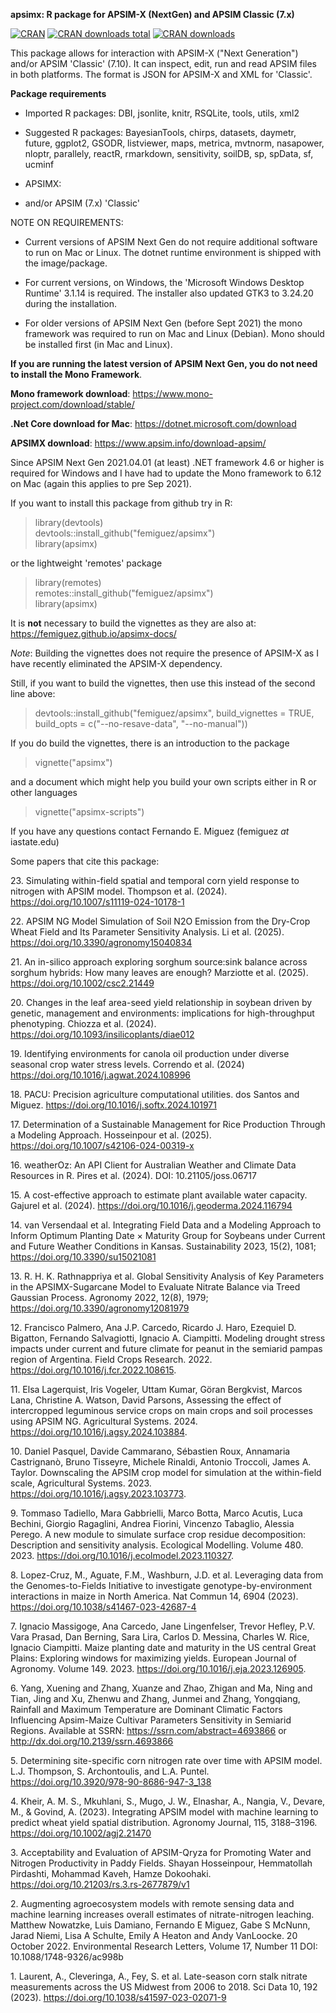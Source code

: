**apsimx: R package for APSIM-X (NextGen) and APSIM Classic (7.x)**

[![CRAN](http://www.r-pkg.org/badges/version/apsimx)](https://CRAN.R-project.org/package=apsimx)
[![CRAN
downloads total](https://cranlogs.r-pkg.org/badges/grand-total/apsimx)](https://github.com/r-hub/cranlogs.app)
[![CRAN downloads](https://cranlogs.r-pkg.org/badges/apsimx)](https://cran.r-project.org/package=apsimx)


This package allows for interaction with APSIM-X ("Next Generation")
and/or APSIM 'Classic' (7.10). It can inspect, edit, run and read
APSIM files in both platforms. The format is JSON for APSIM-X and XML
for 'Classic'.

**Package requirements**

* Imported R packages: DBI, jsonlite, knitr, RSQLite, tools, utils, xml2

* Suggested R packages: BayesianTools, chirps, datasets, daymetr, future, ggplot2,
  GSODR, listviewer, maps, metrica, mvtnorm, nasapower, nloptr, parallely, reactR, rmarkdown, sensitivity,
  soilDB, sp, spData, sf, ucminf

* APSIMX:

* and/or APSIM (7.x) 'Classic'

NOTE ON REQUIREMENTS:

* Current versions of APSIM Next Gen do not require additional software
to run on Mac or Linux. The dotnet runtime environment is shipped with the image/package.

* For current versions, on Windows, the 'Microsoft Windows Desktop Runtime' 3.1.14 is required. The installer also updated GTK3 to 3.24.20 during the installation.

* For older versions of APSIM Next Gen (before Sept 2021) the mono framework was required to run on Mac and Linux (Debian). Mono should be installed first (in Mac and Linux). 

**If you are running the latest version of APSIM Next Gen, you do 
not need to install the Mono Framework**.

**Mono framework download**:
https://www.mono-project.com/download/stable/

**.Net Core download for Mac**:
https://dotnet.microsoft.com/download

**APSIMX download**:
https://www.apsim.info/download-apsim/

Since APSIM Next Gen 2021.04.01 (at least) .NET framework 4.6 or higher is 
required for Windows and I have had to update the Mono framework to 
6.12 on Mac (again this applies to pre Sep 2021).

If you want to install this package from github try in R:

> library(devtools) \
> devtools::install_github("femiguez/apsimx") \
> library(apsimx)

or the lightweight 'remotes' package

> library(remotes) \
> remotes::install_github("femiguez/apsimx") \
> library(apsimx)

It is **not** necessary to build the vignettes as they are also at:
https://femiguez.github.io/apsimx-docs/

*Note*: Building the vignettes does not require the presence of APSIM-X as I
have recently eliminated the APSIM-X dependency.

Still, if you want to build the vignettes, then use this instead
of the second line above:

> devtools::install_github("femiguez/apsimx", build_vignettes = TRUE,
> build_opts = c("--no-resave-data", "--no-manual")) 

If you do build the vignettes, there is an introduction to the package

> vignette("apsimx")

and a document which might help you build your own scripts either in R
or other languages

> vignette("apsimx-scripts")

If you have any questions contact Fernando E. Miguez (femiguez *at* iastate.edu)

Some papers that cite this package:

23\. Simulating within-field spatial and temporal corn 
yield response to nitrogen with APSIM model. Thompson et al. (2024).
https://doi.org/10.1007/s11119-024-10178-1

22\. APSIM NG Model Simulation of Soil N2O Emission from the Dry-Crop 
Wheat Field and Its Parameter Sensitivity Analysis. Li et al. (2025).
https://doi.org/10.3390/agronomy15040834

21\. An in-silico approach exploring sorghum source:sink balance across 
sorghum hybrids: How many leaves are enough? Marziotte et al. (2025).
https://doi.org/10.1002/csc2.21449

20\. Changes in the leaf area-seed yield relationship in soybean driven by genetic, 
management and environments: implications for high-throughput phenotyping.
Chiozza et al. (2024). https://doi.org/10.1093/insilicoplants/diae012

19\. Identifying environments for canola oil production under diverse seasonal crop water stress levels.
Correndo et al. (2024) https://doi.org/10.1016/j.agwat.2024.108996

18\. PACU: Precision agriculture computational utilities. dos Santos and Miguez.
https://doi.org/10.1016/j.softx.2024.101971

17\. Determination of a Sustainable Management for Rice Production Through a Modeling Approach.
Hosseinpour et al. (2025). https://doi.org/10.1007/s42106-024-00319-x

16\. weatherOz: An API Client for Australian Weather and Climate Data Resources in R. 
Pires et al. (2024). DOI: 10.21105/joss.06717

15\. A cost-effective approach to estimate plant available water capacity. Gajurel et al. (2024).
https://doi.org/10.1016/j.geoderma.2024.116794

14\. van Versendaal et al.  Integrating Field Data and a Modeling Approach to Inform Optimum Planting Date × Maturity Group for Soybeans under Current and Future Weather Conditions in Kansas. Sustainability 2023, 15(2), 1081; https://doi.org/10.3390/su15021081

13\. R. H. K. Rathnappriya et al. Global Sensitivity Analysis of Key Parameters in the APSIMX-Sugarcane Model to Evaluate Nitrate Balance via Treed Gaussian Process. Agronomy 2022, 12(8), 1979; https://doi.org/10.3390/agronomy12081979

12\. Francisco Palmero, Ana J.P. Carcedo, Ricardo J. Haro, Ezequiel D. Bigatton, Fernando Salvagiotti, Ignacio A. Ciampitti. Modeling drought stress impacts under current and future climate for peanut in the semiarid pampas region of Argentina. Field Crops Research. 2022. https://doi.org/10.1016/j.fcr.2022.108615.

11\. Elsa Lagerquist, Iris Vogeler, Uttam Kumar, Göran Bergkvist, Marcos Lana, Christine A. Watson, David Parsons,
Assessing the effect of intercropped leguminous service crops on main crops and soil processes using APSIM NG.
Agricultural Systems. 2024. https://doi.org/10.1016/j.agsy.2024.103884.

10\. Daniel Pasquel, Davide Cammarano, Sébastien Roux, Annamaria Castrignanò, Bruno Tisseyre, Michele Rinaldi, Antonio Troccoli, James A. Taylor. Downscaling the APSIM crop model for simulation at the within-field scale,
Agricultural Systems. 2023. https://doi.org/10.1016/j.agsy.2023.103773.

9\. Tommaso Tadiello, Mara Gabbrielli, Marco Botta, Marco Acutis, Luca Bechini, Giorgio Ragaglini, Andrea Fiorini, Vincenzo Tabaglio, Alessia Perego. A new module to simulate surface crop residue decomposition: Description and sensitivity analysis. Ecological Modelling. Volume 480. 2023. https://doi.org/10.1016/j.ecolmodel.2023.110327.

8\. Lopez-Cruz, M., Aguate, F.M., Washburn, J.D. et al. Leveraging data from the Genomes-to-Fields Initiative to investigate genotype-by-environment interactions in maize in North America. Nat Commun 14, 6904 (2023). https://doi.org/10.1038/s41467-023-42687-4

7\. Ignacio Massigoge, Ana Carcedo, Jane Lingenfelser, Trevor Hefley, P.V. Vara Prasad, Dan Berning, Sara Lira, Carlos D. Messina, Charles W. Rice, Ignacio Ciampitti. Maize planting date and maturity in the US central Great Plains: Exploring windows for maximizing yields. European Journal of Agronomy. Volume 149. 2023. 
https://doi.org/10.1016/j.eja.2023.126905.

6\. Yang, Xuening and Zhang, Xuanze and Zhao, Zhigan and Ma, Ning and Tian, Jing and Xu, Zhenwu and Zhang, Junmei and Zhang, Yongqiang, Rainfall and Maximum Temperature are Dominant Climatic Factors Influencing Apsim-Maize Cultivar Parameters Sensitivity in Semiarid Regions. Available at SSRN: https://ssrn.com/abstract=4693866 or http://dx.doi.org/10.2139/ssrn.4693866

5\. Determining site-specific corn nitrogen rate over time with APSIM model. L.J. Thompson, S. Archontoulis, and L.A. Puntel. https://doi.org/10.3920/978-90-8686-947-3_138

4\. Kheir, A. M. S., Mkuhlani, S., Mugo, J. W., Elnashar, A., Nangia, V., Devare, M., & Govind, A. (2023). Integrating APSIM model with machine learning to predict wheat yield spatial distribution. Agronomy Journal, 115, 3188–3196. https://doi.org/10.1002/agj2.21470

3\. Acceptability and Evaluation of APSIM-Qryza for Promoting Water and Nitrogen Productivity in Paddy Fields. 
Shayan Hosseinpour, Hemmatollah Pirdashti, Mohammad Kaveh, Hamze Dokoohaki. https://doi.org/10.21203/rs.3.rs-2677879/v1

2\. Augmenting agroecosystem models with remote sensing data and machine learning increases overall estimates of nitrate-nitrogen leaching. Matthew Nowatzke, Luis Damiano, Fernando E Miguez, Gabe S McNunn, Jarad Niemi, Lisa A Schulte, Emily A Heaton and Andy VanLoocke. 20 October 2022. Environmental Research Letters, Volume 17, Number 11
DOI: 10.1088/1748-9326/ac998b

1\. Laurent, A., Cleveringa, A., Fey, S. et al. Late-season corn stalk nitrate measurements across the US Midwest from 2006 to 2018. Sci Data 10, 192 (2023). https://doi.org/10.1038/s41597-023-02071-9
